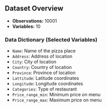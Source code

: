 ## Dataset Overview

- **Observations:** 10001 
- **Variables:** 10

### Data Dictionary (Selected Variables)
- `Name`: Name of the pizza place 
- `Address`: Address of location
- `City`: City of location
- `Country`: Country of location 
- `Province`: Province of location  
- `Lattitude`: Latitude coordinates
- `Longitude`: Longitude coordinates
- `Categories`: Type of restaurant  
- `Price_range_min`: Minimum price on menu
- `Price_range_max`: Maximum price on menu
